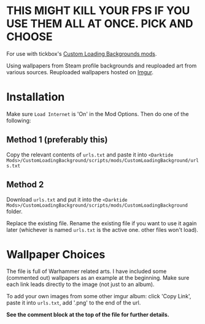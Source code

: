 # THIS MIGHT KILL YOUR FPS IF YOU USE THEM ALL AT ONCE. PICK AND CHOOSE

For use with tickbox's [Custom Loading Backgrounds mods](https://www.nexusmods.com/warhammer40kdarktide/mods/462).

Using wallpapers from Steam profile backgrounds and reuploaded art from various sources. Reuploaded wallpapers hosted on [Imgur](https://imgur.com/a/custom-loading-backgrounds-1920x1080-REhTk5C). 

# Installation
Make sure `Load Internet` is 'On' in the Mod Options. Then do one of the following:
## Method 1 (preferably this)
Copy the relevant contents of `urls.txt` and paste it into `<Darktide Mods>/CustomLoadingBackground/scripts/mods/CustomLoadingBackground/urls.txt`

## Method 2
Download `urls.txt` and put it into the `<Darktide Mods>/CustomLoadingBackground/scripts/mods/CustomLoadingBackground` folder.

Replace the existing file. Rename the existing file if you want to use it again later (whichever is named `urls.txt` is the active one. other files won't load).

# Wallpaper Choices
The file is full of Warhammer related arts. I have included some (commented out) wallpapers as an example at the beginning. Make sure each link leads directly to the image (not just to an album).

To add your own images from some other imgur album: click 'Copy Link', paste it into `urls.txt`, add '.png' to the end of the url.

**See the comment block at the top of the file for further details.**

